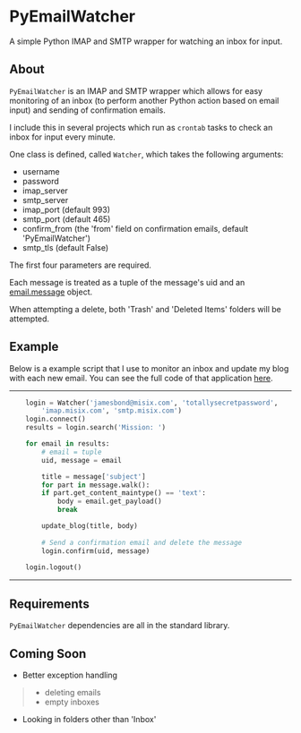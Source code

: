 # PyEmailWatcher
A simple Python IMAP and SMTP wrapper for watching an inbox for input.

About
----

`PyEmailWatcher` is an IMAP and SMTP wrapper which allows for easy monitoring of an inbox (to perform another Python action based on email input) and sending of confirmation emails.

I include this in several projects which run as `crontab` tasks to check an inbox for input every minute.

One class is defined, called `Watcher`, which takes the following arguments:

- username
- password
- imap_server
- smtp_server
- imap_port (default 993)
- smtp_port (default 465)
- confirm_from (the 'from' field on confirmation emails, default 'PyEmailWatcher')
- smtp_tls (default False)

The first four parameters are required.

Each message is treated as a tuple of the message's uid and an [email.message](https://docs.python.org/2/library/email.message.html) object.

When attempting a delete, both 'Trash' and 'Deleted Items' folders will be attempted.

Example
-----

Below is a example script that I use to monitor an inbox and update my blog with each new email. You can see the full code of that application [here](https://github.com/jasongtz/BasecampHelper).

----------
```python
	login = Watcher('jamesbond@misix.com', 'totallysecretpassword', 
		'imap.misix.com', 'smtp.misix.com')
	login.connect()
	results = login.search('Mission: ')

	for email in results:
		# email = tuple
		uid, message = email

		title = message['subject']
		for part in message.walk():
		if part.get_content_maintype() == 'text':
			body = email.get_payload()
			break

		update_blog(title, body)
			
		# Send a confirmation email and delete the message
		login.confirm(uid, message)
		
	login.logout()
```
------------

Requirements
------

`PyEmailWatcher` dependencies are all in the standard library.

Coming Soon
------

- Better exception handling
>	- deleting emails
>	- empty inboxes
- Looking in folders other than 'Inbox'
